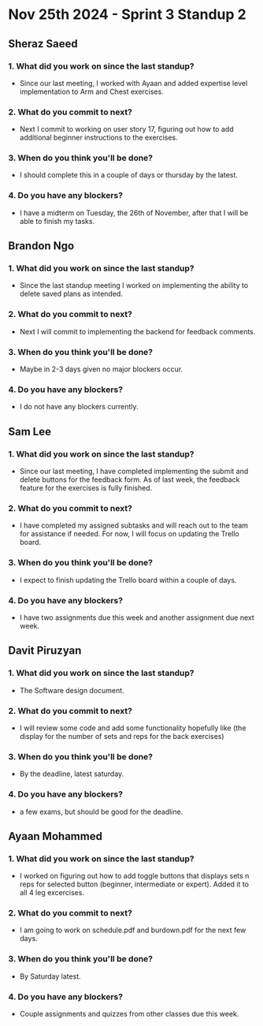 # Nov 25th 2024 - Sprint 3 Standup 2

## Sheraz Saeed

### 1. What did you work on since the last standup?
- Since our last meeting, I worked with Ayaan and added expertise level implementation to Arm and Chest exercises.

### 2. What do you commit to next?
- Next I commit to working on user story 17, figuring out how to add additional beginner instructions to the exercises. 
  
### 3. When do you think you'll be done?
- I should complete this in a couple of days or thursday by the latest. 

### 4. Do you have any blockers?
- I have a midterm on Tuesday, the 26th of November, after that I will be able to finish my tasks.

## Brandon Ngo

### 1. What did you work on since the last standup?
- Since the last standup meeting I worked on implementing the ability to delete saved plans as intended.

### 2. What do you commit to next?
- Next I will commit to implementing the backend for feedback comments.
  
### 3. When do you think you'll be done?
- Maybe in 2-3 days given no major blockers occur.

### 4. Do you have any blockers?
- I do not have any blockers currently.

## Sam Lee

### 1. What did you work on since the last standup?
- Since our last meeting, I have completed implementing the submit and delete buttons for the feedback form. As of last week, the feedback feature for the exercises is fully finished.

### 2. What do you commit to next?
- I have completed my assigned subtasks and will reach out to the team for assistance if needed. For now, I will focus on updating the Trello board.

### 3. When do you think you'll be done?
- I expect to finish updating the Trello board within a couple of days.

### 4. Do you have any blockers?
- I have two assignments due this week and another assignment due next week.

## Davit Piruzyan

### 1. What did you work on since the last standup?
- The Software design document.

### 2. What do you commit to next?
- I will review some code and add some functionality hopefully like (the display for the number of sets and reps for the back exercises)
  
### 3. When do you think you'll be done?
- By the deadline, latest saturday.

### 4. Do you have any blockers?
- a few exams, but should be good for the deadline.

## Ayaan Mohammed

### 1. What did you work on since the last standup?
-   I worked on figuring out how to add toggle buttons that displays sets n reps for selected button (beginner, intermediate or expert). Added it to all 4 leg excercises. 

### 2. What do you commit to next?
-   I am going to work on schedule.pdf and burdown.pdf for the next few days.

### 3. When do you think you'll be done?
- By Saturday latest.

### 4. Do you have any blockers?
- Couple assignments and quizzes from other classes due this week.
